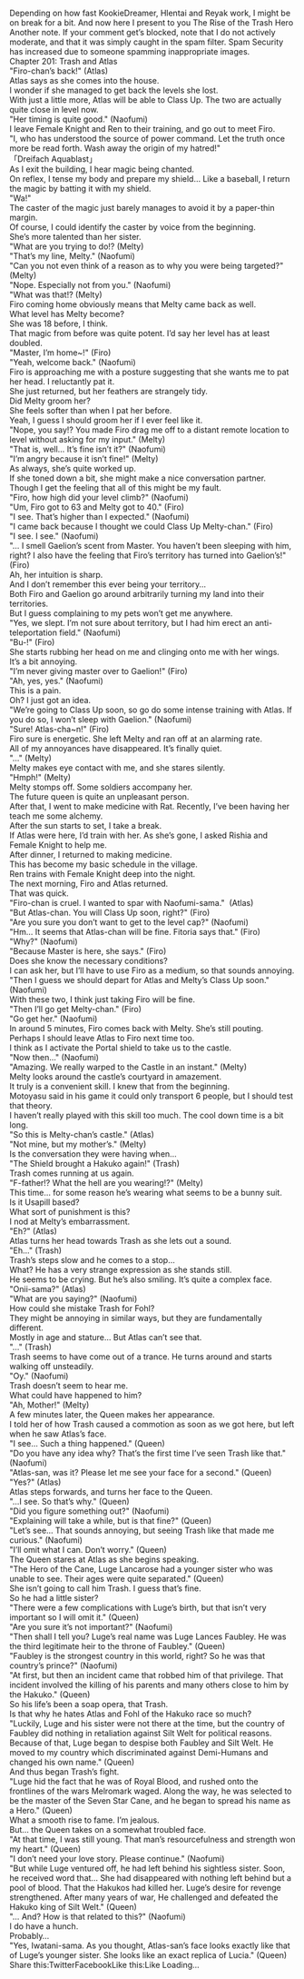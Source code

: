 <br/>
Depending on how fast KookieDreamer, Hlentai and Reyak work, I might be on break for a bit. And now here I present to you The Rise of the Trash Hero<br/>
Another note. If your comment get’s blocked, note that I do not actively moderate, and that it was simply caught in the spam filter. Spam Security has increased due to someone spamming inappropriate images.<br/>
Chapter 201: Trash and Atlas<br/>
"Firo-chan’s back!" (Atlas)<br/>
Atlas says as she comes into the house.<br/>
I wonder if she managed to get back the levels she lost.<br/>
With just a little more, Atlas will be able to Class Up. The two are actually quite close in level now.<br/>
"Her timing is quite good." (Naofumi)<br/>
I leave Female Knight and Ren to their training, and go out to meet Firo.<br/>
"I, who has understood the source of power command. Let the truth once more be read forth. Wash away the origin of my hatred!"<br/>
「Dreifach Aquablast」<br/>
As I exit the building, I hear magic being chanted.<br/>
On reflex, I tense my body and prepare my shield… Like a baseball, I return the magic by batting it with my shield.<br/>
"Wa!"<br/>
The caster of the magic just barely manages to avoid it by a paper-thin margin.<br/>
Of course, I could identify the caster by voice from the beginning.<br/>
She’s more talented than her sister.<br/>
"What are you trying to do!? (Melty)<br/>
"That’s my line, Melty." (Naofumi)<br/>
"Can you not even think of a reason as to why you were being targeted?" (Melty)<br/>
"Nope. Especially not from you." (Naofumi)<br/>
"What was that!? (Melty)<br/>
Firo coming home obviously means that Melty came back as well.<br/>
What level has Melty become?<br/>
She was 18 before, I think.<br/>
That magic from before was quite potent. I’d say her level has at least doubled.<br/>
"Master, I’m home~!" (Firo)<br/>
"Yeah, welcome back." (Naofumi)<br/>
Firo is approaching me with a posture suggesting that she wants me to pat her head. I reluctantly pat it.<br/>
She just returned, but her feathers are strangely tidy.<br/>
Did Melty groom her?<br/>
She feels softer than when I pat her before.<br/>
Yeah, I guess I should groom her if I ever feel like it.<br/>
"Nope, you say!? You made Firo drag me off to a distant remote location to level without asking for my input." (Melty)<br/>
"That is, well… It’s fine isn’t it?" (Naofumi)<br/>
"I’m angry because it isn’t fine!" (Melty)<br/>
As always, she’s quite worked up.<br/>
If she toned down a bit, she might make a nice conversation partner.<br/>
Though I get the feeling that all of this might be my fault.<br/>
"Firo, how high did your level climb?" (Naofumi)<br/>
"Um, Firo got to 63 and Melty got to 40." (Firo)<br/>
"I see. That’s higher than I expected." (Naofumi)<br/>
"I came back because I thought we could Class Up Melty-chan." (Firo)<br/>
"I see. I see." (Naofumi)<br/>
"… I smell Gaelion’s scent from Master. You haven’t been sleeping with him, right? I also have the feeling that Firo’s territory has turned into Gaelion’s!" (Firo)<br/>
Ah, her intuition is sharp.<br/>
And I don’t remember this ever being your territory…<br/>
Both Firo and Gaelion go around arbitrarily turning my land into their territories.<br/>
But I guess complaining to my pets won’t get me anywhere.<br/>
"Yes, we slept. I’m not sure about territory, but I had him erect an anti-teleportation field." (Naofumi)<br/>
"Bu-!" (Firo)<br/>
She starts rubbing her head on me and clinging onto me with her wings.<br/>
It’s a bit annoying.<br/>
"I’m never giving master over to Gaelion!" (Firo)<br/>
"Ah, yes, yes." (Naofumi)<br/>
This is a pain.<br/>
Oh? I just got an idea.<br/>
"We’re going to Class Up soon, so go do some intense training with Atlas. If you do so, I won’t sleep with Gaelion." (Naofumi)<br/>
"Sure! Atlas-cha~n!" (Firo)<br/>
Firo sure is energetic. She left Melty and ran off at an alarming rate.<br/>
All of my annoyances have disappeared. It’s finally quiet.<br/>
"…" (Melty)<br/>
Melty makes eye contact with me, and she stares silently.<br/>
"Hmph!" (Melty)<br/>
Melty stomps off. Some soldiers accompany her.<br/>
The future queen is quite an unpleasant person.<br/>
After that, I went to make medicine with Rat. Recently, I’ve been having her teach me some alchemy.<br/>
After the sun starts to set, I take a break.<br/>
If Atlas were here, I’d train with her. As she’s gone, I asked Rishia and Female Knight to help me.<br/>
After dinner, I returned to making medicine.<br/>
This has become my basic schedule in the village.<br/>
Ren trains with Female Knight deep into the night.<br/>
The next morning, Firo and Atlas returned.<br/>
That was quick.<br/>
"Firo-chan is cruel. I wanted to spar with Naofumi-sama."  (Atlas)<br/>
"But Atlas-chan. You will Class Up soon, right?" (Firo)<br/>
"Are you sure you don’t want to get to the level cap?" (Naofumi)<br/>
"Hm… It seems that Atlas-chan will be fine. Fitoria says that." (Firo)<br/>
"Why?" (Naofumi)<br/>
"Because Master is here, she says." (Firo)<br/>
Does she know the necessary conditions?<br/>
I can ask her, but I’ll have to use Firo as a medium, so that sounds annoying.<br/>
"Then I guess we should depart for Atlas and Melty’s Class Up soon." (Naofumi)<br/>
With these two, I think just taking Firo will be fine.<br/>
"Then I’ll go get Melty-chan." (Firo)<br/>
"Go get her." (Naofumi)<br/>
In around 5 minutes, Firo comes back with Melty. She’s still pouting.<br/>
Perhaps I should leave Atlas to Firo next time too.<br/>
I think as I activate the Portal shield to take us to the castle.<br/>
"Now then…" (Naofumi)<br/>
"Amazing. We really warped to the Castle in an instant." (Melty)<br/>
Melty looks around the castle’s courtyard in amazement.<br/>
It truly is a convenient skill. I knew that from the beginning.<br/>
Motoyasu said in his game it could only transport 6 people, but I should test that theory.<br/>
I haven’t really played with this skill too much. The cool down time is a bit long.<br/>
"So this is Melty-chan’s castle." (Atlas)<br/>
"Not mine, but my mother’s." (Melty)<br/>
Is the conversation they were having when…<br/>
"The Shield brought a Hakuko again!" (Trash)<br/>
Trash comes running at us again.<br/>
"F-father!? What the hell are you wearing!?" (Melty)<br/>
This time… for some reason he’s wearing what seems to be a bunny suit.<br/>
Is it Usapill based?<br/>
What sort of punishment is this?<br/>
I nod at Melty’s embarrassment.<br/>
"Eh?" (Atlas)<br/>
Atlas turns her head towards Trash as she lets out a sound.<br/>
"Eh…" (Trash)<br/>
Trash’s steps slow and he comes to a stop…<br/>
What? He has a very strange expression as she stands still.<br/>
He seems to be crying. But he’s also smiling. It’s quite a complex face.<br/>
"Onii-sama?" (Atlas)<br/>
"What are you saying?" (Naofumi)<br/>
How could she mistake Trash for Fohl?<br/>
They might be annoying in similar ways, but they are fundamentally different.<br/>
Mostly in age and stature… But Atlas can’t see that.<br/>
"…" (Trash)<br/>
Trash seems to have come out of a trance. He turns around and starts walking off unsteadily.<br/>
"Oy." (Naofumi)<br/>
Trash doesn’t seem to hear me.<br/>
What could have happened to him?<br/>
"Ah, Mother!" (Melty)<br/>
A few minutes later, the Queen makes her appearance.<br/>
I told her of how Trash caused a commotion as soon as we got here, but left when he saw Atlas’s face.<br/>
"I see… Such a thing happened." (Queen)<br/>
"Do you have any idea why? That’s the first time I’ve seen Trash like that." (Naofumi)<br/>
"Atlas-san, was it? Please let me see your face for a second." (Queen)<br/>
"Yes?" (Atlas)<br/>
Atlas steps forwards, and turns her face to the Queen.<br/>
"…I see. So that’s why." (Queen)<br/>
"Did you figure something out?" (Naofumi)<br/>
"Explaining will take a while, but is that fine?" (Queen)<br/>
"Let’s see… That sounds annoying, but seeing Trash like that made me curious." (Naofumi)<br/>
"I’ll omit what I can. Don’t worry." (Queen)<br/>
The Queen stares at Atlas as she begins speaking.<br/>
"The Hero of the Cane, Luge Lancarose had a younger sister who was unable to see. Their ages were quite separated." (Queen)<br/>
She isn’t going to call him Trash. I guess that’s fine.<br/>
So he had a little sister?<br/>
"There were a few complications with Luge’s birth, but that isn’t very important so I will omit it." (Queen)<br/>
"Are you sure it’s not important?" (Naofumi)<br/>
"Then shall I tell you? Luge’s real name was Luge Lances Faubley. He was the third legitimate heir to the throne of Faubley." (Queen)<br/>
"Faubley is the strongest country in this world, right? So he was that country’s prince?" (Naofumi)<br/>
"At first, but then an incident came that robbed him of that privilege. That incident involved the killing of his parents and many others close to him by the Hakuko." (Queen)<br/>
So his life’s been a soap opera, that Trash.<br/>
Is that why he hates Atlas and Fohl of the Hakuko race so much?<br/>
"Luckily, Luge and his sister were not there at the time, but the country of Faubley did nothing in retaliation against Silt Welt for political reasons. Because of that, Luge began to despise both Faubley and Silt Welt. He moved to my country which discriminated against Demi-Humans and changed his own name." (Queen)<br/>
And thus began Trash’s fight.<br/>
"Luge hid the fact that he was of Royal Blood, and rushed onto the frontlines of the wars Melromark waged. Along the way, he was selected to be the master of the Seven Star Cane, and he began to spread his name as a Hero." (Queen)<br/>
What a smooth rise to fame. I’m jealous.<br/>
But… the Queen takes on a somewhat troubled face.<br/>
"At that time, I was still young. That man’s resourcefulness and strength won my heart." (Queen)<br/>
"I don’t need your love story. Please continue." (Naofumi)<br/>
"But while Luge ventured off, he had left behind his sightless sister. Soon, he received word that… She had disappeared with nothing left behind but a pool of blood. That the Hakukos had killed her. Luge’s desire for revenge strengthened. After many years of war, He challenged and defeated the Hakuko king of Silt Welt." (Queen)<br/>
"… And? How is that related to this?" (Naofumi)<br/>
I do have a hunch.<br/>
Probably…<br/>
"Yes, Iwatani-sama. As you thought, Atlas-san’s face looks exactly like that of Luge’s younger sister. She looks like an exact replica of Lucia." (Queen)<br/>
Share this:TwitterFacebookLike this:Like Loading... <br/>
